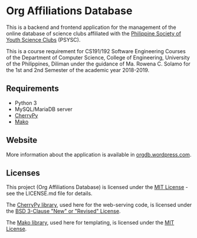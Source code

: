# Org Affiliations Database

This is a backend and frontend application for the management of the online database of science clubs affiliated with the [Philippine Society of Youth Science Clubs](https://www.facebook.com/psysc.inc) (PSYSC).

This is a course requirement for CS191/192 Software Engineering Courses of the Department of Computer Science, College of Engineering, University of the Philippines, Diliman under the guidance of Ma. Rowena C. Solamo for the 1st and 2nd Semester of the academic year 2018-2019.

## Requirements
- Python 3
- MySQL/MariaDB server
- [CherryPy](https://cherrypy.org)
- [Mako](https://www.makotemplates.org)

## Website

More information about the application is available in [orgdb.wordpress.com](https://orgdb.wordpress.com).

## Licenses

This project (Org Affiliations Database) is licensed under the [MIT License](https://opensource.org/licenses/MIT) - see the LICENSE.md file for details.

The [CherryPy library](https://cherrypy.org), used here for the web-serving code, is licensed under the [BSD 3-Clause "New" or "Revised" License](https://opensource.org/licenses/BSD-3-Clause).

The [Mako library](https://www.makotemplates.org), used here for templating, is licensed under the [MIT License](https://opensource.org/licenses/MIT).